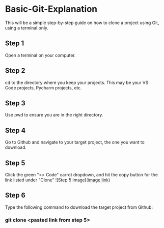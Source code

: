 # Basic-Git-Explanation

This will be a simple step-by-step guide on how to clone a project using Git, using a terminal only.

## Step 1
Open a terminal on your computer. 

## Step 2
cd to the directory where you keep your projects. This may be your VS Code projects, Pycharm projects, etc. 

## Step 3
Use pwd to ensure you are in the right directory.

## Step 4
Go to Github and navigate to your target project, the one you want to download.

## Step 5
Click the green "<> Code" carrot dropdown, and hit the copy button for the link listed under "Clone"
![Step 5 Image]([image link](https://github.com/cZAlpha/Basic-Git-Explanation/blob/main/githubcloneimage.png))

## Step 6
Type the following command to download the target project from Github:

### git clone <pasted link from step 5>
